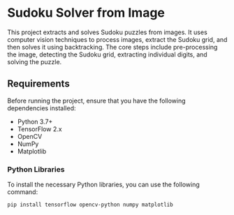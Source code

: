 # Sudoku Solver from Image

This project extracts and solves Sudoku puzzles from images. It uses computer vision techniques to process images, extract the Sudoku grid, and then solves it using backtracking. The core steps include pre-processing the image, detecting the Sudoku grid, extracting individual digits, and solving the puzzle.

## Requirements

Before running the project, ensure that you have the following dependencies installed:

- Python 3.7+
- TensorFlow 2.x
- OpenCV
- NumPy
- Matplotlib

### Python Libraries

To install the necessary Python libraries, you can use the following command:

```bash
pip install tensorflow opencv-python numpy matplotlib
